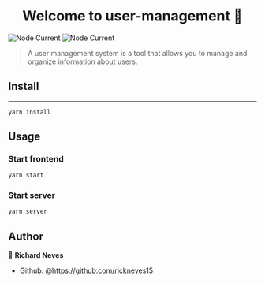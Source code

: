 <h1 align="center">Welcome to user-management 👋</h1>
<p>
  <img alt="Node Current" src="https://img.shields.io/node/v/next">
  <img alt="Node Current" src="https://img.shields.io/badge/logo-next.js-blue?logo=nextdotjs">
</p>

> A user management system is a tool that allows you to manage and organize information about users.

## Install

****

```sh
yarn install
```

## Usage

### Start frontend

```sh
yarn start
```

### Start server

```sh
yarn server
```

## Author

👤 **Richard Neves**

* Github: [@https:\/\/github.com\/rickneves15](https://github.com/https:\/\/github.com\/rickneves15)
